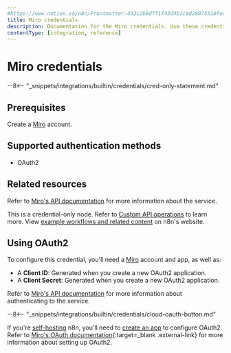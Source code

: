 ```yaml
---
#https://www.notion.so/n8n/Frontmatter-432c2b8dff1f43d4b1c8d20075510fe4
title: Miro credentials
description: Documentation for the Miro credentials. Use these credentials to authenticate Miro in n8n, a workflow automation platform.
contentType: [integration, reference]
---
```


# Miro credentials

--8<-- "_snippets/integrations/builtin/credentials/cred-only-statement.md"

## Prerequisites

Create a [Miro](https://miro.com/) account.

## Supported authentication methods

* OAuth2

## Related resources

Refer to [Miro's API documentation](https://developers.miro.com/reference/overview) for more information about the service.

This is a credential-only node. Refer to [Custom API operations](/integrations/custom-operations/) to learn more. View [example workflows and related content](https://n8n.io/integrations/miro/) on n8n's website.

## Using OAuth2

To configure this credential, you'll need a [Miro](https://miro.com/login/) account and app, as well as:

- A **Client ID**: Generated when you create a new OAuth2 application.
- A **Client Secret**: Generated when you create a new OAuth2 application.

Refer to [Miro's API documentation](https://developers.miro.com/reference/overview) for more information about authenticating to the service.

--8<-- "_snippets/integrations/builtin/credentials/cloud-oauth-button.md"

If you're [self-hosting](/hosting/) n8n, you'll need to [create an app](https://developers.miro.com/docs/rest-api-build-your-first-hello-world-app) to configure OAuth2. Refer to [Miro's OAuth documentation](https://developers.miro.com/docs/getting-started-with-oauth){:target=_blank .external-link} for more information about setting up OAuth2.
